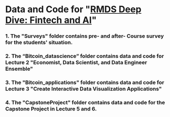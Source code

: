 # **Data and Code for "[RMDS Deep Dive: Fintech and AI](https://www.eventbrite.com/e/rmds-deep-dive-financial-technology-cryptocurrency-ai-tickets-109884403208)"**

### 1. The "Surveys" folder contains pre- and after- Course survey for the students' situation. 

### 2. The “Bitcoin_datascience” folder contains data and code for Lecture 2 "Economist, Data Scientist, and Data Engineer Ensemble"

### 3. The "Bitcoin_applications" folder contains data and code for Lecture 3 "Create Interactive Data Visualization Applications"

### 4. The "CapstoneProject" folder contains data and code for the Capstone Project in Lecture 5 and 6. 
